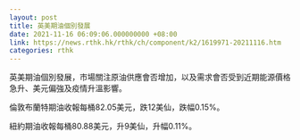 ```yaml
---
layout: post
title: 英美期油個別發展
date: 2021-11-16 06:09:06.000000000 +08:00
link: https://news.rthk.hk/rthk/ch/component/k2/1619971-20211116.htm
categories: rthk
---
```


英美期油個別發展，市場關注原油供應會否增加，以及需求會否受到近期能源價格急升、美元偏強及疫情升溫影響。

倫敦布蘭特期油收報每桶82.05美元，跌12美仙，跌幅0.15%。

紐約期油收報每桶80.88美元，升9美仙，升幅0.11%。
